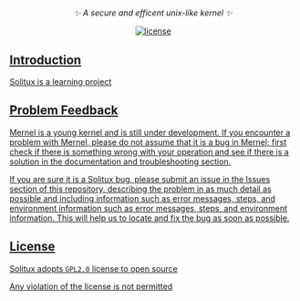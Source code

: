 # 
<div align="center">

_✨ A secure and efficent unix-like kernel ✨_

</div>

<p align="center">
  <a href="https://raw.githubusercontent.com/yinghanwen/solitux/master/LICENSE">
    <img src="https://img.shields.io/github/license/yinghanwen/solitux" alt="license">
</p>


## Introduction

Solitux is a learning project



## Problem Feedback

Mernel is a young kernel and is still under development. If you encounter a problem with Mernel, please do not assume that it is a bug in Mernel; first check if there is something wrong with your operation and see if there is a solution in the documentation and troubleshooting section.

If you are sure it is a Solitux bug, please submit an issue in the Issues section of this repository, describing the problem in as much detail as possible and including information such as error messages, steps, and environment information such as error messages, steps, and environment information. This will help us to locate and fix the bug as soon as possible.



## License

Solitux adopts ```GPL2.0``` license to open source

Any violation of the license is not permitted
